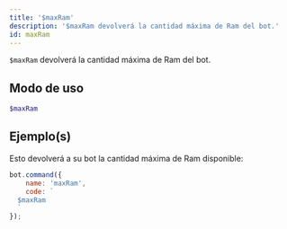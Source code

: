```yaml
---
title: '$maxRam'
description: '$maxRam devolverá la cantidad máxima de Ram del bot.'
id: maxRam
---
```


`$maxRam` devolverá la cantidad máxima de Ram del bot.

## Modo de uso

```php
$maxRam
```

## Ejemplo(s)

Esto devolverá a su bot la cantidad máxima de Ram disponible:

```javascript
bot.command({
    name: 'maxRam',
    code: `
  $maxRam
  `
});
```

